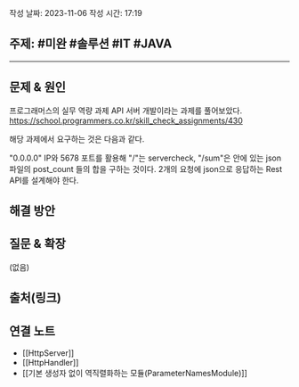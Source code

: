 작성 날짜: 2023-11-06
작성 시간: 17:19

## 주제: #미완 #솔루션 #IT #JAVA 

----

## 문제 & 원인
프로그래머스의 실무 역량 과제 API 서버 개발이라는 과제를 풀어보았다.
https://school.programmers.co.kr/skill_check_assignments/430

해당 과제에서 요구하는 것은 다음과 같다.

"0.0.0.0" IP와 5678 포트를 활용해 "/"는 servercheck, "/sum"은 안에 있는 json 파일의 post_count 들의 합을 구하는 것이다. 2개의 요청에 json으로 응답하는 Rest API를 설계해야 한다.

## 해결 방안


## 질문 & 확장

(없음)

## 출처(링크)


## 연결 노트
- [[HttpServer]]
- [[HttpHandler]]
- [[기본 생성자 없이 역직렬화하는 모듈(ParameterNamesModule)]]